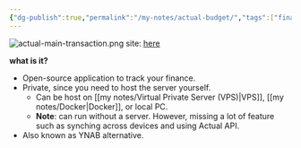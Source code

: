 ```yaml
---
{"dg-publish":true,"permalink":"/my-notes/actual-budget/","tags":["finance","tech/app","foss"],"noteIcon":"1","created":"2025-01-22T22:39:19.730+08:00","updated":"2025-01-23T00:49:47.764+08:00"}
---
```


![actual-main-transaction.png](/img/user/assets/actual-main-transaction.png)
site: [here](https://actualbudget.org/)

**what is it?**
- Open-source application to track your finance.
- Private, since you need to host the server yourself.
	- Can be host on [[my notes/Virtual Private Server (VPS)\|VPS]], [[my notes/Docker\|Docker]], or local PC.
	- **Note**: can run without a server. However, missing a lot of feature such as synching across devices and using Actual API.
- Also known as YNAB alternative.